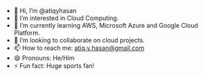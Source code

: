 - 👋 Hi, I’m @atiqyhasan
- 👀 I’m interested in Cloud Computing. 
- 🌱 I’m currently learning AWS, Microsoft Azure and Google Cloud Platform. 
- 💞️ I’m looking to collaborate on cloud projects.
- 📫 How to reach me: atiq.y.hasan@gmail.com
- 😄 Pronouns: He/Him
- ⚡ Fun fact: Huge sports fan! 

<!---
atiqyhasan/atiqyhasan is a ✨ special ✨ repository because its `README.md` (this file) appears on your GitHub profile.
You can click the Preview link to take a look at your changes.
--->
